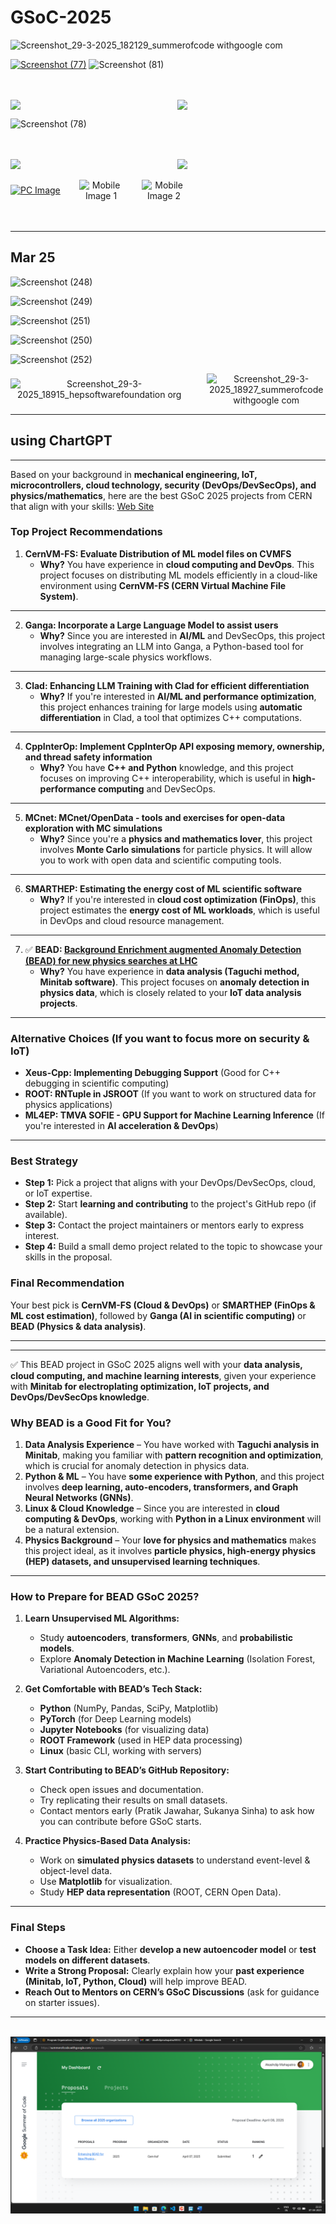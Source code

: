 # GSoC-2025

![Screenshot_29-3-2025_182129_summerofcode withgoogle com](https://github.com/user-attachments/assets/bbbe6ab8-f646-4bba-af43-b1068f56ca01)
</br>

[![Screenshot (77)](https://github.com/user-attachments/assets/bb21909f-c8f8-403b-a872-0c8311f2f1b1)](https://www.gsocorganizations.dev/)
![Screenshot (81)](https://github.com/user-attachments/assets/d9ad1864-9975-48db-a39e-1af0cc8e8a9b)

</br>
</br>

<div style='display:flex; align-items:center; gap: 30px;' align='center'>
<img width="48%" src="https://github.com/user-attachments/assets/d302f2d9-1bdd-419a-9cc6-433dfd5d0a6b">
<img width="48%" src="https://github.com/user-attachments/assets/623d6cfc-bf9f-40a4-adcb-047013cedbec">
</div>

![Screenshot (78)](https://github.com/user-attachments/assets/2153d089-3666-4c9e-9484-f55f651a0e31)

</br>
</br>

<div style='display:flex; align-items:center; gap: 30px;' align='center'>
<img width="48%" src="https://github.com/user-attachments/assets/f58144d2-4baa-4d4f-9659-4d9ea9513a40">
<img width="48%" src="https://github.com/user-attachments/assets/3446805f-c0de-4be1-921b-39f08caa4b9d">
</div>
</br>


<div style='display:flex; align-items:center; gap: 30px;' align='center'>
  <a href="https://hepsoftwarefoundation.org/activities/gsoc.html">
    <img width="55%" src="https://github.com/user-attachments/assets/7b4f1878-73fd-4ce4-9c4f-b0c1349f28a5" alt="PC Image">
  </a>
  <img width="14%" src="https://github.com/user-attachments/assets/3d939068-71b5-4935-91d2-b577bb887ccd" alt="Mobile Image 1">
  <img width="14%" src="https://github.com/user-attachments/assets/f0656d1b-0ab2-412b-95d1-535efc576b8b" alt="Mobile Image 2">
</div>

</br>
</br>

---

## Mar 25

![Screenshot (248)](https://github.com/user-attachments/assets/53a87a80-1141-44d2-8bbf-0d4737905fba)
</br>

![Screenshot (249)](https://github.com/user-attachments/assets/31786e47-5c79-4d4e-aa4d-3b5cdce1412f)
</br>

![Screenshot (251)](https://github.com/user-attachments/assets/d1bdfe97-d14e-46ab-b647-ea4fd7467170)
</br>

![Screenshot (250)](https://github.com/user-attachments/assets/1ffec415-6e90-408c-a4d0-78578a487b42)
</br>

![Screenshot (252)](https://github.com/user-attachments/assets/e5e2eba6-6986-403d-ac2a-80a662708138)
</br>

<div style='display:flex; align-items:center; gap: 30px;' align='center'>
<img width="57%" src="https://github.com/user-attachments/assets/bdc58af2-42f0-4a51-bea7-30800a9f182d" alt="Screenshot_29-3-2025_18915_hepsoftwarefoundation org">
<img width="38%" src="https://github.com/user-attachments/assets/30b48b3a-14ef-4b4e-9e40-cb1e0389624f" alt="Screenshot_29-3-2025_18927_summerofcode withgoogle com">
</div>

---

## using ChartGPT

---

Based on your background in **mechanical engineering, IoT, microcontrollers, cloud technology, security (DevOps/DevSecOps), and physics/mathematics**, here are the best GSoC 2025 projects from CERN that align with your skills: [Web Site](https://hepsoftwarefoundation.org/gsoc/2025/summary.html)

### **Top Project Recommendations**  
1. **CernVM-FS: Evaluate Distribution of ML model files on CVMFS**  
   - **Why?** You have experience in **cloud computing and DevOps**. This project focuses on distributing ML models efficiently in a cloud-like environment using **CernVM-FS (CERN Virtual Machine File System)**.  
---
2. **Ganga: Incorporate a Large Language Model to assist users**  
   - **Why?** Since you are interested in **AI/ML** and DevSecOps, this project involves integrating an LLM into Ganga, a Python-based tool for managing large-scale physics workflows.  
---
3. **Clad: Enhancing LLM Training with Clad for efficient differentiation**  
   - **Why?** If you're interested in **AI/ML and performance optimization**, this project enhances training for large models using **automatic differentiation** in Clad, a tool that optimizes C++ computations.  
---
4. **CppInterOp: Implement CppInterOp API exposing memory, ownership, and thread safety information**  
   - **Why?** You have **C++ and Python** knowledge, and this project focuses on improving C++ interoperability, which is useful in **high-performance computing** and DevSecOps.  
---
5. **MCnet: MCnet/OpenData - tools and exercises for open-data exploration with MC simulations**  
   - **Why?** Since you're a **physics and mathematics lover**, this project involves **Monte Carlo simulations** for particle physics. It will allow you to work with open data and scientific computing tools.  
---
6. **SMARTHEP: Estimating the energy cost of ML scientific software**  
   - **Why?** If you're interested in **cloud cost optimization (FinOps)**, this project estimates the **energy cost of ML workloads**, which is useful in DevOps and cloud resource management.  
---
7. ✅ **BEAD: [Background Enrichment augmented Anomaly Detection (BEAD) for new physics searches at LHC](https://hepsoftwarefoundation.org/gsoc/2025/proposal_SMARTHEP_BEAD.html)**  
   - **Why?** You have experience in **data analysis (Taguchi method, Minitab software)**. This project focuses on **anomaly detection in physics data**, which is closely related to your **IoT data analysis projects**.  
---
### **Alternative Choices (If you want to focus more on security & IoT)**  
- **Xeus-Cpp: Implementing Debugging Support** (Good for C++ debugging in scientific computing)  
- **ROOT: RNTuple in JSROOT** (If you want to work on structured data for physics applications)  
- **ML4EP: TMVA SOFIE - GPU Support for Machine Learning Inference** (If you're interested in **AI acceleration & DevOps**)  
---
### **Best Strategy**  
- **Step 1:** Pick a project that aligns with your DevOps/DevSecOps, cloud, or IoT expertise.  
- **Step 2:** Start **learning and contributing** to the project's GitHub repo (if available).  
- **Step 3:** Contact the project maintainers or mentors early to express interest.  
- **Step 4:** Build a small demo project related to the topic to showcase your skills in the proposal.  

### **Final Recommendation**  
Your best pick is **CernVM-FS (Cloud & DevOps)** or **SMARTHEP (FinOps & ML cost estimation)**, followed by **Ganga (AI in scientific computing)** or **BEAD (Physics & data analysis)**. 

---
---

✅ This BEAD project in GSoC 2025 aligns well with your **data analysis, cloud computing, and machine learning interests**, given your experience with **Minitab for electroplating optimization, IoT projects, and DevOps/DevSecOps knowledge**.  

### **Why BEAD is a Good Fit for You?**  
1. **Data Analysis Experience** – You have worked with **Taguchi analysis in Minitab**, making you familiar with **pattern recognition and optimization**, which is crucial for anomaly detection in physics data.  
2. **Python & ML** – You have **some experience with Python**, and this project involves **deep learning, auto-encoders, transformers, and Graph Neural Networks (GNNs)**.  
3. **Linux & Cloud Knowledge** – Since you are interested in **cloud computing & DevOps**, working with **Python in a Linux environment** will be a natural extension.  
4. **Physics Background** – Your **love for physics and mathematics** makes this project ideal, as it involves **particle physics, high-energy physics (HEP) datasets, and unsupervised learning techniques**.  

---

### **How to Prepare for BEAD GSoC 2025?**  
1. **Learn Unsupervised ML Algorithms:**  
   - Study **autoencoders**, **transformers**, **GNNs**, and **probabilistic models**.  
   - Explore **Anomaly Detection in Machine Learning** (Isolation Forest, Variational Autoencoders, etc.).  

2. **Get Comfortable with BEAD’s Tech Stack:**  
   - **Python** (NumPy, Pandas, SciPy, Matplotlib)  
   - **PyTorch** (for Deep Learning models)  
   - **Jupyter Notebooks** (for visualizing data)  
   - **ROOT Framework** (used in HEP data processing)  
   - **Linux** (basic CLI, working with servers)  

3. **Start Contributing to BEAD’s GitHub Repository:**  
   - Check open issues and documentation.  
   - Try replicating their results on small datasets.  
   - Contact mentors early (Pratik Jawahar, Sukanya Sinha) to ask how you can contribute before GSoC starts.  

4. **Practice Physics-Based Data Analysis:**  
   - Work on **simulated physics datasets** to understand event-level & object-level data.  
   - Use **Matplotlib** for visualization.  
   - Study **HEP data representation** (ROOT, CERN Open Data).  

---

### **Final Steps**  
- **Choose a Task Idea:** Either **develop a new autoencoder model** or **test models on different datasets**.  
- **Write a Strong Proposal:** Clearly explain how your **past experience (Minitab, IoT, Python, Cloud)** will help improve BEAD.  
- **Reach Out to Mentors on CERN’s GSoC Discussions** (ask for guidance on starter issues).

---

</br>
<img src="Screenshot (12).png">

